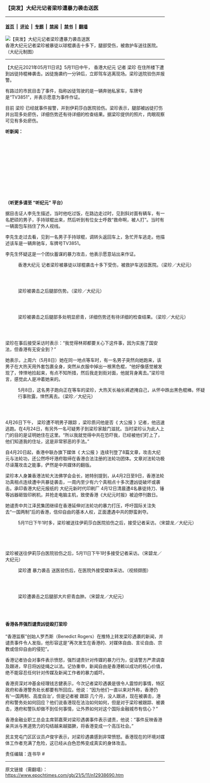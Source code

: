 ### 【突发】大纪元记者梁珍遭暴力袭击送医

---

#### [首页](../../../..?n12938690) &nbsp;|&nbsp; [评论](../../../../../epoch-comment?n12938690) &nbsp;|&nbsp; [专题](../../../../../epoch-special?n12938690) &nbsp;|&nbsp; [禁闻](../../../../../epoch-news?n12938690) &nbsp;|&nbsp; [禁书](../../../../../books?n12938690) &nbsp;|&nbsp; [翻墙](https://github.com/gfw-breaker/nogfw/blob/master/README.md?n12938690)


<div><img alt="【突发】大纪元记者梁珍遭暴力袭击送医" class="attachment-djy_600_400 size-djy_600_400 wp-post-image" src="https://i.epochtimes.com/assets/uploads/2021/05/id12938694-sarah002@1200x1200-600x400.jpeg"/>
<div class="caption">
 香港大纪元记者梁珍被暴徒以球棍袭击十多下，腿部受伤，被救护车送往医院。（大纪元制图）
</div></div><hr/><div class="post_content" id="artbody" itemprop="articleBody">
 <!-- article content begin -->
 <p>
  【大纪元2021年05月11日讯】5月11日中午，
  <ok href="https://www.epochtimes.com/gb/tag/%E9%A6%99%E6%B8%AF%E5%A4%A7%E7%BA%AA%E5%85%83.html">
   香港大纪元
  </ok>
  记者
  <ok href="https://www.epochtimes.com/gb/tag/%E6%A2%81%E7%8F%8D.html">
   梁珍
  </ok>
  在住所楼下遭到凶徒持棍棒袭击。凶徒施袭约一分钟后，立即驾车逃离现场。梁珍送院验伤并报警。
 </p>
 <p>
  有路过的市民目击了事件，指称凶徒驾驶的是一辆奔驰私家车，车牌号是“TV3851”，并表示愿意为事件作证。
 </p>
 <p>
  目前
  <ok href="https://www.epochtimes.com/gb/tag/%E6%A2%81%E7%8F%8D.html">
   梁珍
  </ok>
  已经就事件报警，并到伊莉莎白医院验伤。梁珍表示，腿部被凶徒打伤并出现多处瘀伤，详细伤势还有待详细的检查结果。据梁珍提供的照片，肉眼观察可见有多处瘀伤。
 </p>
 <p>
  <strong>
   听新闻：
  </strong>
 </p>
 <div style="width: 100%; height: 170px; margin-bottom: 20px; border-radius: 10px; overflow: hidden;">
 </div>
 <p>
  <strong>
   （听更多请至
   <ok href="https://www.epochtimes.com/gb/podcast.htm">
    “听纪元”
   </ok>
   平台）
  </strong>
 </p>
 <p>
  据目击证人李先生描述，当时他吃过饭，在路边走过时，见到斜对面有辆车，有一名肥硕的男子，手持球棍出来，然后听到有位女士呼救“救命啊，被人打”。当时有一辆面包车挡住了外人视线。
 </p>
 <p>
  李先生走过去看，见到一名男子手持球棍，调转头返回车上，急忙开车逃走。他描述该车是一辆奔驰车，车牌号TV3851。
 </p>
 <p>
  李先生怀疑这是一个团伙蓄谋的暴力攻击，他表示愿意站出来作证。
 </p>
 <figure aria-describedby="caption-attachment-12938697" class="wp-caption aligncenter" id="attachment_12938697" style="width: 600px">
  <ok href="https://i.epochtimes.com/assets/uploads/2021/05/id12938697-IMG_5788-e1620711789227.jpg" target="_blank">
   <img alt="" class="size-large wp-image-12938697" src="https://i.epochtimes.com/assets/uploads/2021/05/id12938697-IMG_5788-600x450.jpg"/>
  </ok>
  <br/><figcaption class="wp-caption-text" id="caption-attachment-12938697">
   <ok href="https://www.epochtimes.com/gb/tag/%E9%A6%99%E6%B8%AF%E5%A4%A7%E7%BA%AA%E5%85%83.html">
    香港大纪元
   </ok>
   记者梁珍被暴徒以球棍袭击十多下受伤，被救护车送往医院。（梁珍／大纪元）
  </figcaption><br/>
 </figure><br/>
 <figure aria-describedby="caption-attachment-12938696" class="wp-caption aligncenter" id="attachment_12938696" style="width: 600px">
  <ok href="https://i.epochtimes.com/assets/uploads/2021/05/id12938696-IMG_57841-e1620711611445.jpg" target="_blank">
   <img alt="" class="size-large wp-image-12938696" src="https://i.epochtimes.com/assets/uploads/2021/05/id12938696-IMG_57841-600x450.jpg"/>
  </ok>
  <br/><figcaption class="wp-caption-text" id="caption-attachment-12938696">
   梁珍被袭击之后腿部伤势。（梁珍／大纪元）
  </figcaption><br/>
 </figure><br/>
 <figure aria-describedby="caption-attachment-12938698" class="wp-caption aligncenter" id="attachment_12938698" style="width: 600px">
  <ok href="https://i.epochtimes.com/assets/uploads/2021/05/id12938698-encrypt1006309115947934867-e1620711659227.jpg" target="_blank">
   <img alt="" class="size-large wp-image-12938698" src="https://i.epochtimes.com/assets/uploads/2021/05/id12938698-encrypt1006309115947934867-600x400.jpg"/>
  </ok>
  <br/><figcaption class="wp-caption-text" id="caption-attachment-12938698">
   梁珍被袭击之后腿部多处明显瘀青，详细伤势还有待详细的检查结果。（梁珍／大纪元）
  </figcaption><br/>
 </figure><br/>
 <p>
  梁珍在事后接受采访时表示：“我觉得林郑都要关心下这件事，因为实施了国安法，但香港有无安全到？”
 </p>
 <p>
  她表示，上周六（5月8日）她在同一地点等车时，有一名男子突然向她跑来，该男子在大热天用外套包裹全身，突然从衣服中掉出一根黑色棍，“他好像感觉被发现了，悻悻地捡起来，有点不知所措，然后我走到街对面，他就背身离去。”梁珍坦言，感觉此人是冲着她来的。
 </p>
 <figure aria-describedby="caption-attachment-12940381" class="wp-caption aligncenter" id="attachment_12940381" style="width: 600px">
  <ok href="https://i.epochtimes.com/assets/uploads/2021/05/id12940381-898c2f916a3cd67f16b3129b75029d4a-e1620753903378.jpg" target="_blank">
   <img alt="" class="size-large wp-image-12940381" src="https://i.epochtimes.com/assets/uploads/2021/05/id12940381-898c2f916a3cd67f16b3129b75029d4a-600x450.jpg"/>
  </ok>
  <br/><figcaption class="wp-caption-text" id="caption-attachment-12940381">
   5月8日，这名男子跑向正在等车的梁珍，大热天长袖长裤遮掩自己，从怀中跌出黑色棍棒。怀疑行事败露，悻然离去。（梁珍／大纪元）
  </figcaption><br/>
 </figure><br/>
 <p>
  4月26日下午，
  <ok href="https://www.epochtimes.com/gb/21/4/26/n12907267.htm">
   梁珍遭不明男子跟踪
  </ok>
  ，梁珍质问他是否《
  <ok href="https://www.epochtimes.com/gb/tag/%E5%A4%A7%E5%85%AC%E6%8A%A5.html">
   大公报
  </ok>
  》记者，他迅速逃跑。在4月24日，有另外一名可疑男子到梁珍家敲门滋扰。当时梁珍认为此人上门的目的是证明她住在这里。“所以我就觉得中共在恐吓我，已经被他们盯上了，他们知道我的住址，这是非常邪恶的手法。”
 </p>
 <p>
  自4月20日起，香港中联办旗下媒体《
  <ok href="https://www.epochtimes.com/gb/tag/%E5%A4%A7%E5%85%AC%E6%8A%A5.html">
   大公报
  </ok>
  》连续刊登了8篇文章，攻击大纪元与法轮功，还公然呼吁港府取缔在香港合法注册的法轮功团体。文章对法轮功极尽诬蔑攻击之能事，俨然是中共媒体的翻版。
 </p>
 <p>
  梁珍本人身兼香港法轮大法佛学会会长，她特别提到，从4月2日至9日，香港法轮功真相点连续遭中共暴徒袭击，一周内至少有六个真相点十多次遭凶徒破坏或袭击。承印香港大纪元报纸的
  <ok href="https://www.epochtimes.com/gb/21/4/12/n12873647.htm">
   大纪元新时代印刷厂
  </ok>
  4月12日清晨遭4名暴徒持刀、锤等凶器砸毁印刷机，并抢走电脑主机，致使香港《大纪元时报》被迫停刊数日。
 </p>
 <p>
  她谴责中共江泽民集团继续在香港延伸对法轮功的暴力打压，呼吁国际关注失去“一国两制”后的香港，信仰自由的基本人权，正面遭遇中共的野蛮剥夺。
 </p>
 <figure aria-describedby="caption-attachment-12940398" class="wp-caption aligncenter" id="attachment_12940398" style="width: 600px">
  <ok href="https://i.epochtimes.com/assets/uploads/2021/05/id12940398-3c16976ac458d847f403060e5a63ffba-e1620754478815.jpg" target="_blank">
   <img alt="" class="size-large wp-image-12940398" src="https://i.epochtimes.com/assets/uploads/2021/05/id12940398-3c16976ac458d847f403060e5a63ffba-600x400.jpg"/>
  </ok>
  <br/><figcaption class="wp-caption-text" id="caption-attachment-12940398">
   5月11日下午1时多，梁珍被送往伊莉莎白医院验伤之后，接受记者采访。（宋碧龙／大纪元）
  </figcaption><br/>
 </figure><br/>
 <p>
  <ok href="https://i.epochtimes.com/assets/uploads/2021/05/id12940386-b724ee065ba6ef198bdc162d31aac030-e1620754078659.jpg">
   <img alt="" class="aligncenter size-large wp-image-12940386" src="https://i.epochtimes.com/assets/uploads/2021/05/id12940386-b724ee065ba6ef198bdc162d31aac030-600x400.jpg"/>
  </ok>
 </p>
 <p>
  梁珍被送往伊莉莎白医院验伤之后，5月11日下午1时多接受记者采访。（宋碧龙／大纪元）
 </p>
 <figure aria-describedby="caption-attachment-12938805" class="wp-caption aligncenter" id="attachment_12938805" style="width: 600px">
  <ok href="https://i.epochtimes.com/assets/uploads/2021/05/id12938805-b856ebe9e35e5fba9543dc95c9376776-e1620714556274.jpg" target="_blank">
   <img alt="" class="size-large wp-image-12938805" src="https://i.epochtimes.com/assets/uploads/2021/05/id12938805-b856ebe9e35e5fba9543dc95c9376776-600x338.jpg"/>
  </ok>
  <br/><figcaption class="wp-caption-text" id="caption-attachment-12938805">
   梁珍遭
   <ok href="https://www.epochtimes.com/gb/tag/%E6%9A%B4%E5%8A%9B%E8%A2%AD%E5%87%BB.html">
    暴力袭击
   </ok>
   送医验伤后，在医院外接受媒体采访。（视频撷图）
  </figcaption><br/>
 </figure><br/>
 <figure aria-describedby="caption-attachment-12939358" class="wp-caption aligncenter" id="attachment_12939358" style="width: 600px">
  <ok href="https://i.epochtimes.com/assets/uploads/2021/05/id12939358-ttl7daysSr_encrypt6787148443372815252-e1620733832556.jpg" target="_blank">
   <img alt="" class="size-large wp-image-12939358" src="https://i.epochtimes.com/assets/uploads/2021/05/id12939358-ttl7daysSr_encrypt6787148443372815252-600x400.jpg"/>
  </ok>
  <br/><figcaption class="wp-caption-text" id="caption-attachment-12939358">
   梁珍遭袭击之后腿部大片瘀青血肿。（宋碧龙／大纪元）
  </figcaption><br/>
 </figure><br/>
 <p>
 </p>
 <h4>
  香港各界强烈谴责凶徒殴打梁珍
 </h4>
 <p>
  “香港监察”创始人罗杰斯（Benedict Rogers）在推特上转发梁珍遇袭的新闻，并谴责事件令人发指，他形容这是“再次发生在香港的、对媒体自由、言论自由、宗教或信仰自由的侵犯”。
 </p>
 <p>
  香港记者协会对事件表示愤怒，强烈谴责针对传媒的暴力行为，促请警方严肃调查及跟进，早日将凶徒绳之以法。记协重申，新闻自由是香港赖以成功的核心价值，绝不能容忍任何针对传媒及新闻工作者的暴力威吓。
 </p>
 <p>
  香港资深对冲基金经理钱志健表示，今次记者梁珍遇袭是很令人震惊的事情，特区政府和香港警务处长都要有所回应。他说：“因为他们一直以来对外称，香港仍有‘一国两制、高度自治’，但是记者被
  <ok href="https://www.epochtimes.com/gb/tag/%E8%B7%9F%E8%B8%AA.html">
   跟踪
  </ok>
  几个月，没人跟进，现在被袭击，港府和警务处如何回应？他们说香港现在法治如何如何，但是对于梁珍被跟踪、被袭击，港府和警队却做不到任何事情，让外界如何对这个国际金融城市有信心？”
 </p>
 <p>
  香港金融业职工总会主席郭嘉荣对梁珍遇袭事件表示谴责，他说：“事件反映香港亲共派与黑道势力的勾结越来越猖獗，将香港变成一个高压社会。”
 </p>
 <p>
  民主党屯门区区议员卢俊宇表示，对梁珍遇袭感到非常愤怒。香港现在的环境对媒体工作者充满了危险，这已经从白色恐怖变成真实的身体攻击。
 </p>
 <p>
  责任编辑：连书华 #
 </p>
 <!-- article content end -->
 <div id="below_article_ad">
 </div>
</div>


---

原文链接（需翻墙）：https://www.epochtimes.com/gb/21/5/11/n12938690.htm